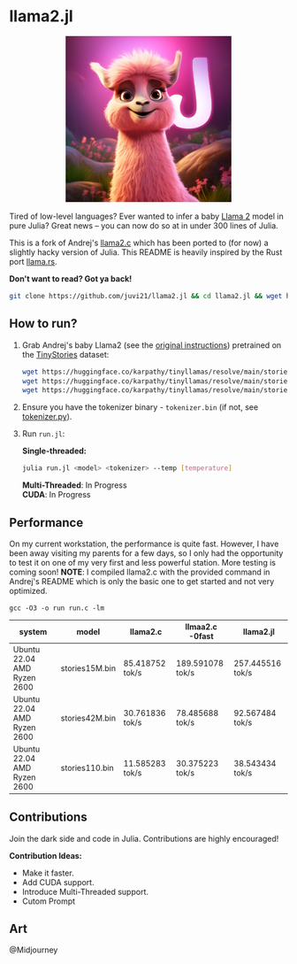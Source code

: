 # llama2.jl
<p align="center">
  <img src="assets/jl_cute_lama.png" width="300" height="300" alt="Cute Llama">
</p>

Tired of low-level languages? Ever wanted to infer a baby [Llama 2](https://ai.meta.com/llama) model in pure Julia? Great news – you can now do so at in under 300 lines of Julia. 

This is a fork of Andrej's [llama2.c](https://github.com/karpathy/llama2.c) which has been ported to (for now) a slightly hacky version of Julia. This README is heavily inspired by the Rust port [llama.rs](https://github.com/gaxler/llama2.rs).

**Don't want to read? Got ya back!**     

```bash
git clone https://github.com/juvi21/llama2.jl && cd llama2.jl && wget https://huggingface.co/karpathy/tinyllamas/resolve/main/stories15M.bin && julia jl_helpers/install_pkg.jl && julia run.jl stories15M.bin tokenizer.bin
```

## How to run?

1. Grab Andrej's baby Llama2 (see the [original instructions](https://github.com/karpathy/llama2.c#feel-the-magic)) pretrained on the [TinyStories](https://huggingface.co/datasets/roneneldan/TinyStories) dataset:

    ```bash
    wget https://huggingface.co/karpathy/tinyllamas/resolve/main/stories15M.bin
    wget https://huggingface.co/karpathy/tinyllamas/resolve/main/stories42M.bin
    wget https://huggingface.co/karpathy/tinyllamas/resolve/main/stories110M.bin
    ```
2. Ensure you have the tokenizer binary - `tokenizer.bin` (if not, see [tokenizer.py](tokenizer.py)).
3. Run `run.jl`:

    **Single-threaded:**

    ```bash
    julia run.jl <model> <tokenizer> --temp [temperature]
    ```

   **Multi-Threaded**: In Progress  
   **CUDA**: In Progress

## Performance
On my current workstation, the performance is quite fast. However, I have been away visiting my parents for a few days, so I only had the opportunity to test it on one of my very first and less powerful station. More testing is coming soon!
**NOTE**: I compiled llama2.c with the provided command in Andrej's README which is only the basic one to get started and not very optimized.

    
    gcc -O3 -o run run.c -lm
    
    
| system                   | model          | llama2.c            | llmaa2.c -0fast    | llama2.jl            | 
| ------------------------ | -------------- | ------------------ | ------------------ | ------------------- |
| Ubuntu 22.04 AMD Ryzen 2600 | stories15M.bin | 85.418752 tok/s   | 189.591078 tok/s   | 257.445516 tok/s    |
| Ubuntu 22.04 AMD Ryzen 2600 | stories42M.bin | 30.761836 tok/s   | 78.485688 tok/s    | 92.567484 tok/s     |
| Ubuntu 22.04 AMD Ryzen 2600 | stories110.bin | 11.585283 tok/s   | 30.375223 tok/s    | 38.543434 tok/s     |

## Contributions

Join the dark side and code in Julia. 
Contributions are highly encouraged!

**Contribution Ideas:**

- Make it faster.
- Add CUDA support.
- Introduce Multi-Threaded support.
- Cutom Prompt

## Art
@Midjourney
